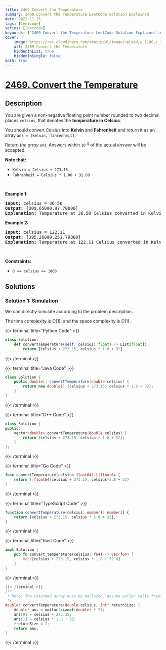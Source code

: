 ```yaml
---
title: 2469 Convert the Temperature
summary: 2469 Convert the Temperature LeetCode Solution Explained
date: 2022-11-25
tags: [leetcode]
series: [leetcode]
keywords: ["2469 Convert the Temperature LeetCode Solution Explained in all languages", "2469 Convert the Temperature", "LeetCode", "leetcode solution in Python3 C++ Java Go PHP Ruby Swift TypeScript Rust C# JavaScript C", "GeeksforGeeks", "InterviewBit", "Coding Ninjas", "HackerRank", "HackerEarth", "CodeChef", "TopCoder", "AlgoExpert", "freeCodeCamp", "Codeforces", "GitHub", "AtCoder", "Samir Paul"]
cover:
    image: https://res.cloudinary.com/samirpaul/image/upload/w_1100,c_fit,co_rgb:FFFFFF,l_text:Arial_75_bold:2469 Convert the Temperature - Solution Explained/problem-solving.webp
    alt: 2469 Convert the Temperature
    hiddenInList: true
    hiddenInSingle: false
math: true
---
```



# [2469. Convert the Temperature](https://leetcode.com/problems/convert-the-temperature)


## Description

<p>You are given a non-negative floating point number rounded to two decimal places <code>celsius</code>, that denotes the <strong>temperature in Celsius</strong>.</p>

<p>You should convert Celsius into <strong>Kelvin</strong> and <strong>Fahrenheit</strong> and return it as an array <code>ans = [kelvin, fahrenheit]</code>.</p>

<p>Return <em>the array <code>ans</code>. </em>Answers within <code>10<sup>-5</sup></code> of the actual answer will be accepted.</p>

<p><strong>Note that:</strong></p>

<ul>
	<li><code>Kelvin = Celsius + 273.15</code></li>
	<li><code>Fahrenheit = Celsius * 1.80 + 32.00</code></li>
</ul>

<p>&nbsp;</p>
<p><strong class="example">Example 1:</strong></p>

<pre>
<strong>Input:</strong> celsius = 36.50
<strong>Output:</strong> [309.65000,97.70000]
<strong>Explanation:</strong> Temperature at 36.50 Celsius converted in Kelvin is 309.65 and converted in Fahrenheit is 97.70.
</pre>

<p><strong class="example">Example 2:</strong></p>

<pre>
<strong>Input:</strong> celsius = 122.11
<strong>Output:</strong> [395.26000,251.79800]
<strong>Explanation:</strong> Temperature at 122.11 Celsius converted in Kelvin is 395.26 and converted in Fahrenheit is 251.798.
</pre>

<p>&nbsp;</p>
<p><strong>Constraints:</strong></p>

<ul>
	<li><code>0 &lt;= celsius &lt;= 1000</code></li>
</ul>

## Solutions

### Solution 1: Simulation

We can directly simulate according to the problem description.

The time complexity is $O(1)$, and the space complexity is $O(1)$.

<!-- tabs:start -->

{{< terminal title="Python Code" >}}
```python
class Solution:
    def convertTemperature(self, celsius: float) -> List[float]:
        return [celsius + 273.15, celsius * 1.8 + 32]
```
{{< /terminal >}}

{{< terminal title="Java Code" >}}
```java
class Solution {
    public double[] convertTemperature(double celsius) {
        return new double[] {celsius + 273.15, celsius * 1.8 + 32};
    }
}
```
{{< /terminal >}}

{{< terminal title="C++ Code" >}}
```cpp
class Solution {
public:
    vector<double> convertTemperature(double celsius) {
        return {celsius + 273.15, celsius * 1.8 + 32};
    }
};
```
{{< /terminal >}}

{{< terminal title="Go Code" >}}
```go
func convertTemperature(celsius float64) []float64 {
	return []float64{celsius + 273.15, celsius*1.8 + 32}
}
```
{{< /terminal >}}

{{< terminal title="TypeScript Code" >}}
```ts
function convertTemperature(celsius: number): number[] {
    return [celsius + 273.15, celsius * 1.8 + 32];
}
```
{{< /terminal >}}

{{< terminal title="Rust Code" >}}
```rust
impl Solution {
    pub fn convert_temperature(celsius: f64) -> Vec<f64> {
        vec![celsius + 273.15, celsius * 1.8 + 32.0]
    }
}
```
{{< /terminal >}}

```c
{{< /terminal >}}
/**
 * Note: The returned array must be malloced, assume caller calls free().
 */
double* convertTemperature(double celsius, int* returnSize) {
    double* ans = malloc(sizeof(double) * 2);
    ans[0] = celsius + 273.15;
    ans[1] = celsius * 1.8 + 32;
    *returnSize = 2;
    return ans;
}
```
{{< /terminal >}}

<!-- tabs:end -->

<!-- end -->
